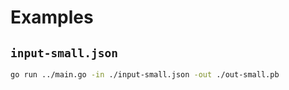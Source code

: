 # Examples

## `input-small.json`

```bash
go run ../main.go -in ./input-small.json -out ./out-small.pb
```
